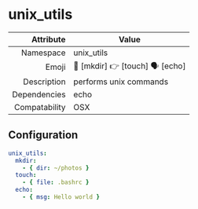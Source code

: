 # unix_utils

| Attribute | Value |
|----:|----|
| Namespace | unix_utils |
| Emoji | 📂 [mkdir] 👉 [touch] 🗣 [echo]  |
| Description | performs unix commands |
| Dependencies | echo  |
| Compatability | OSX  |

## Configuration

```yml
unix_utils:
  mkdir:
    - { dir: ~/photos }
  touch:
    - { file: .bashrc }
  echo:
    - { msg: Hello world }
```
